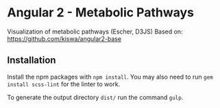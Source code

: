 # Angular 2 - Metabolic Pathways

Visualization of metabolic pathways (Escher, D3JS)
Based on: https://github.com/kiswa/angular2-base

## Installation

Install the npm packages with `npm install`. You may also need to run `gem install scss-lint` for the linter to work.

To generate the output directory `dist/` run the command `gulp`.


